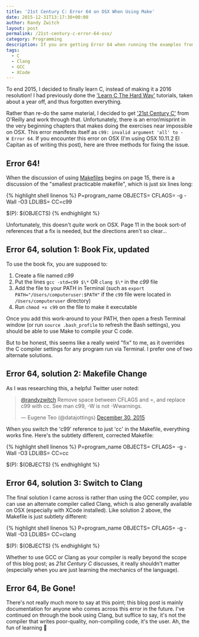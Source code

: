 ```yaml
---
title: '21st Century C: Error 64 on OSX When Using Make'
date: 2015-12-31T13:17:30+00:00
author: Randy Zwitch
layout: post
permalink: /21st-century-c-error-64-osx/
category: Programming
description: If you are getting Error 64 when running the examples from 21st Century C from O'Reilly, here is the solution
tags:
  - C
  - Clang
  - GCC
  - XCode
---
```

To end 2015, I decided to finally learn C, instead of making it a 2016 resolution! I had previously done the ['Learn C The Hard Way'](http://c.learncodethehardway.org/book/) tutorials, taken about a year off, and thus forgotten everything.

Rather than re-do the same material, I decided to get ['21st Century C'](http://shop.oreilly.com/product/0636920033677.do) from O'Reilly and work through that. Unfortunately, there is an error/misprint in the very beginning chapters that makes doing the exercises near impossible on OSX. This error manifests itself as `c99: invalid argument 'all' to -W Error 64`. If you encounter this error on OSX (I'm using OSX 10.11.2 El Capitan as of writing this post), here are three methods for fixing the issue.

## Error 64!

When the discussion of using [Makefiles](https://www.gnu.org/software/make/) begins on page 15, there is a discussion of the "smallest practicable makefile", which is just six lines long:

{% highlight shell linenos %}
P=program_name
OBJECTS=
CFLAGS= -g -Wall -O3
LDLIBS=
CC=c99

$(P): $(OBJECTS)
{% endhighlight %}

Unfortunately, this doesn't _quite_ work on OSX. Page 11 in the book sort-of references that a fix is needed, but the directions aren't so clear...

## Error 64, solution 1: Book Fix, updated

To use the book fix, you are supposed to:

  1. Create a file named _c99_
  2. Put the lines `gcc -std=c99 $\*` OR `clang $\*` in the _c99_ file
  3. Add the file to your PATH in Terminal (such as `export PATH="/Users/computeruser:$PATH"` if the `c99` file were located in `/Users/computeruser` directory)
  4. Run `chmod +x c99` on the file to make it executable

Once you add this work-around to your PATH, then open a fresh Terminal window (or run `source .bash_profile` to refresh the Bash settings), you should be able to use Make to compile your C code.

But to be honest, this seems like a really weird "fix" to me, as it overrides the C compiler settings for any program run via Terminal. I prefer one of two alternate solutions.

## Error 64, solution 2: Makefile Change

As I was researching this, a helpful Twitter user noted:

<blockquote class="twitter-tweet" lang="en" data-conversation="none">
  <p>
    <a href="https://twitter.com/randyzwitch">@randyzwitch</a> Remove space between CFLAGS and =, and replace c99 with cc. See man c99, -W is not -Wwarnings.
  </p>

  <p>
    — Eugene Teo (@datajottings) <a href="https://twitter.com/datajottings/status/682214537341190145">December 30, 2015</a>
  </p>
</blockquote>

When you switch the 'c99' reference to just 'cc' in the Makefile, everything works fine. Here's the subtlety different, corrected Makefile:

{% highlight shell linenos %}
P=program_name
OBJECTS=
CFLAGS= -g -Wall -O3
LDLIBS=
CC=cc

$(P): $(OBJECTS)
{% endhighlight %}

## Error 64, solution 3: Switch to Clang

The final solution I came across is rather than using the GCC compiler, you can use an alternate compiler called Clang, which is also generally available on OSX (especially with XCode installed). Like solution 2 above, the Makefile is just subtlety different:

{% highlight shell linenos %}
P=program_name
OBJECTS=
CFLAGS= -g -Wall -O3
LDLIBS=
CC=clang

$(P): $(OBJECTS)
{% endhighlight %}

Whether to use GCC or Clang as your compiler is really beyond the scope of this blog post; as _21st Century C_ discusses, it really shouldn't matter (especially when you are just learning the mechanics of the language).

## Error 64, Be Gone!

There's not really much more to say at this point; this blog post is mainly documentation for anyone who comes across this error in the future. I've continued on through the book using Clang, but suffice to say, it's not the compiler that writes poor-quality, non-compiling code, it's the user. Ah, the fun of learning 🙂
